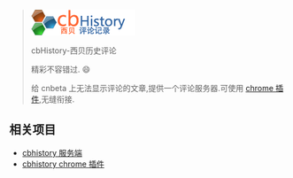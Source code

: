 > ![cbHistory-西贝历史评论插件](https://raw.githubusercontent.com/wenerme/cbhistory-extension/master/images/title.png)
>
> cbHistory-西贝历史评论
>
> 精彩不容错过. :smile:
>
> 给 cnbeta 上无法显示评论的文章,提供一个评论服务器.可使用 [chrome 插件][cbhistory-extension],无缝衔接.

相关项目
--------
* [cbhistory 服务端][cbhistory-server]
* [cbhistory chrome 插件][cbhistory-extension]

 [cbhistory-server]:https://github.com/wenerme/cbhistory
 [cbhistory-extension]:https://github.com/wenerme/cbhistory-extension
 [db.properties]:https://github.com/wenerme/cbhistory/blob/master/core/src/main/resources/db.properties
 [default.properties]:https://github.com/wenerme/cbhistory/blob/master/core/src/main/resources/default.properties
 [pom.xml]:https://github.com/wenerme/cbhistory/blob/master/pom.xml
 
